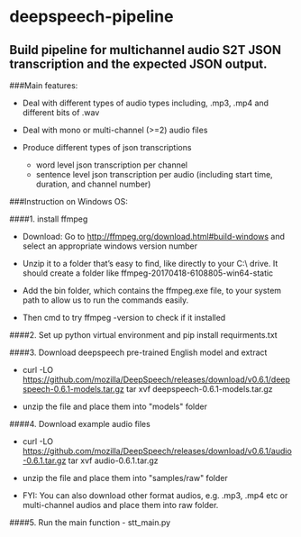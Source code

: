 # deepspeech-pipeline
## Build pipeline for multichannel audio S2T JSON transcription and the expected JSON output.

###Main features:
- Deal with different types of audio types including, .mp3, .mp4 
and different bits of .wav
- Deal with mono or multi-channel (>=2) audio files
- Produce different types of json transcriptions
        
     * word level json transcription per channel
     * sentence level json transcription per audio 
     (including start time, duration, and channel number)



###Instruction on Windows OS:

####1. install ffmpeg 

- Download: Go to http://ffmpeg.org/download.html#build-windows and select an appropriate windows version number
  
- Unzip it to a folder that’s easy to find, like directly to your C:\ drive. It should create a folder like ffmpeg-20170418-6108805-win64-static 
  
- Add the bin folder, which contains the ffmpeg.exe file, to your system 
path to allow us to run the commands easily.

- Then cmd to try ffmpeg -version to check if it installed 

####2. Set up python virtual environment and pip install requirments.txt

####3. Download deepspeech pre-trained English model and extract

- curl -LO https://github.com/mozilla/DeepSpeech/releases/download/v0.6.1/deepspeech-0.6.1-models.tar.gz
    tar xvf deepspeech-0.6.1-models.tar.gz

- unzip the file and place them into "models" folder

####4. Download example audio files
   
- curl -LO https://github.com/mozilla/DeepSpeech/releases/download/v0.6.1/audio-0.6.1.tar.gz
   tar xvf audio-0.6.1.tar.gz
   
- unzip the file and place them into "samples/raw" folder
   
- FYI: You can also download other format audios, e.g. .mp3, .mp4 etc or multi-channel audios and place them into raw folder.
   
####5. Run the main function - stt_main.py

   
   